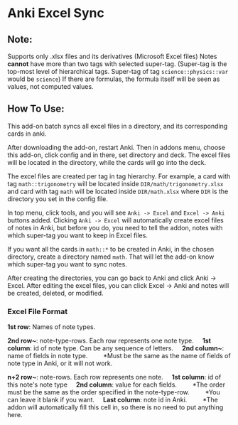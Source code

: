 # Anki Excel Sync

## Note:
Supports only .xlsx files and its derivatives (Microsoft Excel files)
Notes **cannot** have more than two tags with selected super-tag. (Super-tag is the top-most level of hierarchical tags. Super-tag of tag `science::physics::var` would be `science`)
If there are formulas, the formula itself will be seen as values, not computed values.

## How To Use:
This add-on batch syncs all excel files in a directory, and its corresponding cards in anki.

After downloading the add-on, restart Anki. Then in addons menu, choose this add-on, click config and in there, set directory and deck. The excel files will be located in the directory, while the cards will go into the deck.

The excel files are created per tag in tag hierarchy. For example, a card with tag `math::trigonometry` will be located inside `DIR/math/trigonometry.xlsx` and card with tag `math` will be located inside `DIR/math.xlsx` where `DIR` is the directory you set in the config file.

In top menu, click tools, and you will see `Anki -> Excel` and `Excel -> Anki` buttons added.
Clicking `Anki -> Excel` will automatically create excel files of notes in Anki, but before you do, you need to tell the addon, notes with which super-tag you want to keep in Excel files.

If you want all the cards in `math::*` to be created in Anki, in the chosen directory, create a directory named `math`. That will let the add-on know which super-tag you want to sync notes.

After creating the directories, you can go back to Anki and click Anki -> Excel. After editing the excel files, you can click Excel -> Anki and notes will be created, deleted, or modified.

### Excel File Format
**1st row**: Names of note types.

**2nd row~**: note-type-rows. Each row represents one note type.
&nbsp; &nbsp; **1st column**: id of note type. Can be any sequence of letters.
&nbsp; &nbsp; **2nd column~**: name of fields in note type. 
&nbsp; &nbsp; &nbsp; &nbsp; *Must be the same as the name of fields of note type in Anki, or it will not work.

**n+2 row~**: note-rows. Each row represents one note.
&nbsp; &nbsp; **1st column**: id of this note's note type
&nbsp; &nbsp; **2nd column**: value for each fields. 
&nbsp; &nbsp; &nbsp; &nbsp; *The order must be the same as the order specified in the note-type-row. 
&nbsp; &nbsp; &nbsp; &nbsp; *You can leave it blank if you want.
&nbsp; &nbsp; **Last column**: note id in Anki. 
&nbsp; &nbsp; &nbsp; &nbsp; *The addon will automatically fill this cell in, so there is no need to put anything here.
